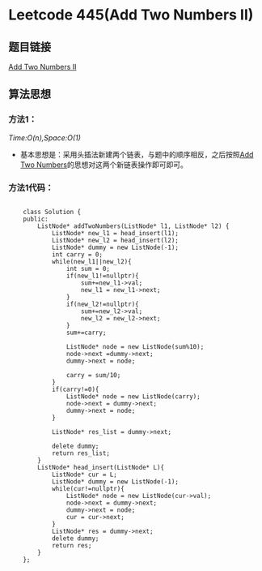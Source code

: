 # Leetcode 445(Add Two Numbers II)

## 题目链接
[Add Two Numbers II](https://leetcode-cn.com/classic/problems/add-two-numbers-ii/description/)

## 算法思想

### 方法1：
*Time:O(n),Space:O(1)*

- 基本思想是：采用头插法新建两个链表，与题中的顺序相反，之后按照[Add Two Numbers](https://leetcode-cn.com/classic/problems/add-two-numbers/description/)的思想对这两个新链表操作即可即可。

### 方法1代码：
```
	
	class Solution {
	public:
	    ListNode* addTwoNumbers(ListNode* l1, ListNode* l2) {
	        ListNode* new_l1 = head_insert(l1);
	        ListNode* new_l2 = head_insert(l2);
	        ListNode* dummy = new ListNode(-1);
	        int carry = 0;
	        while(new_l1||new_l2){
	            int sum = 0;
	            if(new_l1!=nullptr){
	                sum+=new_l1->val;
	                new_l1 = new_l1->next;
	            }
	            if(new_l2!=nullptr){
	                sum+=new_l2->val;
	                new_l2 = new_l2->next;
	            }
	            sum+=carry;
	            
	            ListNode* node = new ListNode(sum%10);
	            node->next =dummy->next;
	            dummy->next = node;
	            
	            carry = sum/10;
	        }
	        if(carry!=0){
	            ListNode* node = new ListNode(carry);
	            node->next = dummy->next;
	            dummy->next = node;
	        }
	        
	        ListNode* res_list = dummy->next;
	        
	        delete dummy;
	        return res_list;
	    }
	    ListNode* head_insert(ListNode* L){
	        ListNode* cur = L;
	        ListNode* dummy = new ListNode(-1);
	        while(cur!=nullptr){
	            ListNode* node = new ListNode(cur->val);
	            node->next = dummy->next;
	            dummy->next = node;
	            cur = cur->next;
	        }
	        ListNode* res = dummy->next;
	        delete dummy;
	        return res;
	    }
	};



```


